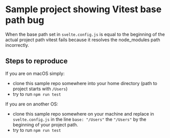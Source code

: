 # Sample project showing Vitest base path bug

When the base path set in `svelte.config.js` is equal to the beginning of the actual project path vitest fails because it resolves the node_modules path incorrectly.

## Steps to reproduce

If you are on macOS simply:

- clone this sample repo somewhere into your home directory (path to project starts with `/Users`)
- try to run `npm run test`

If you are on another OS:

- clone this sample repo somewhere on your machine and replace in `svelte.config.js` in the line `base: "/Users"` the `"/Users"` by the beginning of your project path.
- try to run `npm run test`
